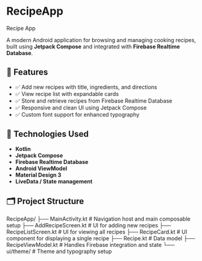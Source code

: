 # RecipeApp
 Recipe App

A modern Android application for browsing and managing cooking recipes, built using **Jetpack Compose** and integrated with **Firebase Realtime Database**.

## 📱 Features

- ✅ Add new recipes with title, ingredients, and directions
- ✅ View recipe list with expandable cards
- ✅ Store and retrieve recipes from Firebase Realtime Database
- ✅ Responsive and clean UI using Jetpack Compose
- ✅ Custom font support for enhanced typography

## 🚀 Technologies Used

- **Kotlin**
- **Jetpack Compose**
- **Firebase Realtime Database**
- **Android ViewModel**
- **Material Design 3**
- **LiveData / State management**

## 🗂️ Project Structure

RecipeApp/
├── MainActivity.kt # Navigation host and main composable setup
├── AddRecipeScreen.kt # UI for adding new recipes
├── RecipeListScreen.kt # UI for viewing all recipes
├── RecipeCard.kt # UI component for displaying a single recipe
├── Recipe.kt # Data model
├── RecipeViewModel.kt # Handles Firebase integration and state
└── ui/theme/ # Theme and typography setup

